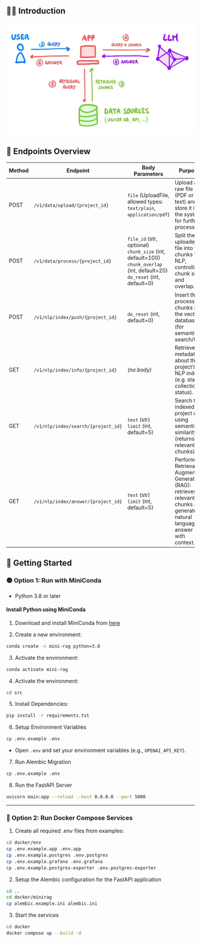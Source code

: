 
## 👋🏻 Introduction

![Drowsiness Detection](https://github.com/RyamAlmalki/mini-RAG/blob/master/rag_pipline.jpg)


## 🔹 Endpoints Overview

| **Method** | **Endpoint** | **Body Parameters** | **Purpose** |
|------------|--------------|----------------------|-------------|
| POST | `/v1/data/upload/{project_id}` | `file` (UploadFile, allowed types: `text/plain`, `application/pdf`) | Upload a raw file (PDF or text) and store it in the system for further processing. |
| POST | `/v1/data/process/{project_id}` | `file_id` (str, optional)<br>`chunk_size` (int, default=100)<br>`chunk_overlap` (int, default=20)<br>`do_reset` (int, default=0) | Split the uploaded file into text chunks for NLP, controlling chunk size and overlap. |
| POST | `/v1/nlp/index/push/{project_id}` | `do_reset` (int, default=0) | Insert the processed chunks into the vector database (for semantic search/QA). |
| GET  | `/v1/nlp/index/info/{project_id}` | *(no body)* | Retrieve metadata about the project’s NLP index (e.g. stats, collection status). |
| GET  | `/v1/nlp/index/search/{project_id}` | `text` (str)<br>`limit` (int, default=5) | Search the indexed project data using semantic similarity (returns relevant chunks). |
| GET  | `/v1/nlp/index/answer/{project_id}` | `text` (str)<br>`limit` (int, default=5) | Perform Retrieval-Augmented Generation (RAG): retrieves relevant chunks and generates a natural language answer with context. |


## 🚀 Getting Started

### 🟢 Option 1: Run with MiniConda

* Python 3.8 or later

#### Install Python using MiniConda

1. Download and install MiniConda from [here](https://docs.anaconda.com/free/miniconda/#quick-command-line-install)

2. Create a new environment:

```bash
conda create -n mini-rag python=3.8
```

3. Activate the environment:

```bash
conda activate mini-rag
```

4. Activate the environment:

```bash
cd src
```

5. Install Dependencies:

```bash
pip install -r requirements.txt
```

6. Setup Environment Variables

```bash
cp .env.example .env
```

* Open `.env` and set your environment variables (e.g., `OPENAI_API_KEY`).


7. Run Alembic Migration

```bash
cp .env.example .env
```

8. Run the FastAPI Server

```bash
uvicorn main:app --reload --host 0.0.0.0 --port 5000
```

---

### 🔵 Option 2: Run Docker Compose Services

1. Create all required .env files from examples:

```bash
cd docker/env
cp .env.example.app .env.app
cp .env.example.postgres .env.postgres
cp .env.example.grafana .env.grafana
cp .env.example.postgres-exporter .env.postgres-exporter
```

2. Setup the Alembic configuration for the FastAPI application

```bash
cd ..
cd docker/minirag
cp alembic.example.ini alembic.ini
```

3. Start the services

```bash
cd docker
docker compose up --build -d
```
